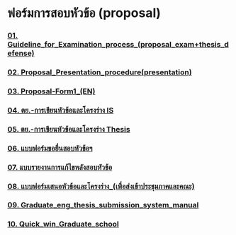 

# ฟอร์มการสอบหัวข้อ (proposal)

### [01. Guideline_for_Examination_process_(proposal_exam+thesis_defense)](/files/doc_download/mas_logis/ฟอร์มการสอบหัวข้อ_(proposal)/00_Guideline_for_Examination_process_(proposal_exam+thesis_defense).pdf)

### [02. Proposal_Presentation_procedure(presentation)](/files/doc_download/mas_logis/ฟอร์มการสอบหัวข้อ_(proposal)/00_Proposal_Presentation_procedure(presentation).pdf)

### [03. Proposal-Form1_(EN)](/files/doc_download/mas_logis/ฟอร์มการสอบหัวข้อ_(proposal)/01_Proposal-Form1_(EN).docx)

### [04. ตย.-การเขียนหัวข้อและโครงร่าง IS](/files/doc_download/mas_logis/ฟอร์มการสอบหัวข้อ_(proposal)/01_ตย.-การเขียนหัวข้อและโครงร่างIS.docx)

### [05. ตย.-การเขียนหัวข้อและโครงร่าง Thesis](/files/doc_download/mas_logis/ฟอร์มการสอบหัวข้อ_(proposal)/01_ตย.-การเขียนหัวข้อและโครงร่างThesis.docx)

### [06. แบบฟอร์มขอยื่นสอบหัวข้อฯ](/files/doc_download/mas_logis/ฟอร์มการสอบหัวข้อ_(proposal)/02_แบบฟอร์มขอยื่นสอบหัวข้อฯ.docx)

### [07. แบบรายงานการแก้ไขหลังสอบหัวข้อ](/files/doc_download/mas_logis/ฟอร์มการสอบหัวข้อ_(proposal)/03_แบบรายงานการแก้ไขหลังสอบหัวข้อ.docx)

### [08. แบบฟอร์มเสนอหัวข้อและโครงร่าง_(เพื่อส่งเข้าประชุมภาคและคณะ)](/files/doc_download/mas_logis/ฟอร์มการสอบหัวข้อ_(proposal)/04_แบบฟอร์มเสนอหัวข้อและโครงร่าง_(เพื่อส่งเข้าประชุมภาคและคณะ).docx)

### [09. Graduate_eng_thesis_submission_system_manual](/files/doc_download/mas_logis/ฟอร์มการสอบหัวข้อ_(proposal)/05_graduate_eng_thesis_submission_system_manual.pdf)

### [10. Quick_win_Graduate_school](/files/doc_download/mas_logis/ฟอร์มการสอบหัวข้อ_(proposal)/06_Quick_win_Graduate_school.pdf)